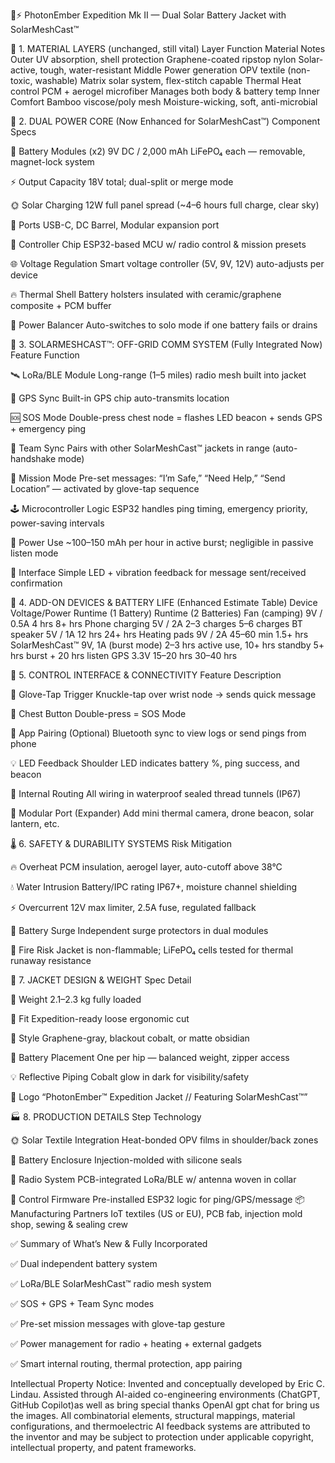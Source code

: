 🧥⚡ PhotonEmber Expedition Mk II — Dual Solar Battery Jacket with SolarMeshCast™


🧵 1. MATERIAL LAYERS (unchanged, still vital)
Layer	Function	Material	Notes
Outer	UV absorption, shell protection	Graphene-coated ripstop nylon	Solar-active, tough, water-resistant
Middle	Power generation	OPV textile (non-toxic, washable)	Matrix solar system, flex-stitch capable
Thermal	Heat control	PCM + aerogel microfiber	Manages both body & battery temp
Inner	Comfort	Bamboo viscose/poly mesh	Moisture-wicking, soft, anti-microbial


🔋 2. DUAL POWER CORE (Now Enhanced for SolarMeshCast™)
Component	Specs


🔋 Battery Modules (x2)	9V DC / 2,000 mAh LiFePO₄ each — removable, magnet-lock system


⚡ Output Capacity	18V total; dual-split or merge mode


🌞 Solar Charging	12W full panel spread (~4–6 hours full charge, clear sky)


🔌 Ports	USB-C, DC Barrel, Modular expansion port


🧠 Controller Chip	ESP32-based MCU w/ radio control & mission presets


🌐 Voltage Regulation	Smart voltage controller (5V, 9V, 12V) auto-adjusts per device


🔥 Thermal Shell	Battery holsters insulated with ceramic/graphene composite + PCM buffer


🔄 Power Balancer	Auto-switches to solo mode if one battery fails or drains


📡 3. SOLARMESHCAST™: OFF-GRID COMM SYSTEM (Fully Integrated Now)
Feature	Function


🛰️ LoRa/BLE Module	Long-range (1–5 miles) radio mesh built into jacket


🧭 GPS Sync	Built-in GPS chip auto-transmits location


🆘 SOS Mode	Double-press chest node = flashes LED beacon + sends GPS + emergency ping


🤝 Team Sync	Pairs with other SolarMeshCast™ jackets in range (auto-handshake mode)


🎯 Mission Mode	Pre-set messages: “I’m Safe,” “Need Help,” “Send Location” — activated by glove-tap sequence


🕹️ Microcontroller Logic	ESP32 handles ping timing, emergency priority, power-saving intervals


📶 Power Use	~100–150 mAh per hour in active burst; negligible in passive listen mode


💬 Interface	Simple LED + vibration feedback for message sent/received confirmation


🔌 4. ADD-ON DEVICES & BATTERY LIFE (Enhanced Estimate Table)
Device	Voltage/Power	Runtime (1 Battery)	Runtime (2 Batteries)
Fan (camping)	9V / 0.5A	4 hrs	8+ hrs
Phone charging	5V / 2A	2–3 charges	5–6 charges
BT speaker	5V / 1A	12 hrs	24+ hrs
Heating pads	9V / 2A	45–60 min	1.5+ hrs
SolarMeshCast™	9V, 1A (burst mode)	2–3 hrs active use, 10+ hrs standby	5+ hrs burst + 20 hrs listen
GPS	3.3V	15–20 hrs	30–40 hrs


🧠 5. CONTROL INTERFACE & CONNECTIVITY
Feature	Description


🧤 Glove-Tap Trigger	Knuckle-tap over wrist node → sends quick message


🫱 Chest Button	Double-press = SOS Mode


📲 App Pairing (Optional)	Bluetooth sync to view logs or send pings from phone


💡 LED Feedback	Shoulder LED indicates battery %, ping success, and beacon


🧵 Internal Routing	All wiring in waterproof sealed thread tunnels (IP67)


🧩 Modular Port (Expander)	Add mini thermal camera, drone beacon, solar lantern, etc.


🌡️ 6. SAFETY & DURABILITY SYSTEMS
Risk	Mitigation


🔥 Overheat	PCM insulation, aerogel layer, auto-cutoff above 38°C


💧 Water Intrusion	Battery/IPC rating IP67+, moisture channel shielding


⚡ Overcurrent	12V max limiter, 2.5A fuse, regulated fallback


🔋 Battery Surge	Independent surge protectors in dual modules


🧯 Fire Risk	Jacket is non-flammable; LiFePO₄ cells tested for thermal runaway resistance


🧥 7. JACKET DESIGN & WEIGHT
Spec	Detail


🎽 Weight	2.1–2.3 kg fully loaded


🧍 Fit	Expedition-ready loose ergonomic cut


🎨 Style	Graphene-gray, blackout cobalt, or matte obsidian


🔁 Battery Placement	One per hip — balanced weight, zipper access


💡 Reflective Piping	Cobalt glow in dark for visibility/safety


👕 Logo	“PhotonEmber™ Expedition Jacket // Featuring SolarMeshCast™”


🏭 8. PRODUCTION DETAILS
Step	Technology


🌞 Solar Textile Integration	Heat-bonded OPV films in shoulder/back zones


🔋 Battery Enclosure	Injection-molded with silicone seals


📡 Radio System	PCB-integrated LoRa/BLE w/ antenna woven in collar


🧠 Control Firmware	Pre-installed ESP32 logic for ping/GPS/message
📦 Manufacturing Partners	IoT textiles (US or EU), PCB fab, injection mold shop, sewing & sealing crew


✅ Summary of What’s New & Fully Incorporated


✅ Dual independent battery system


✅ LoRa/BLE SolarMeshCast™ radio mesh system


✅ SOS + GPS + Team Sync modes


✅ Pre-set mission messages with glove-tap gesture


✅ Power management for radio + heating + external gadgets


✅ Smart internal routing, thermal protection, app pairing

Intellectual Property Notice:
Invented and conceptually developed by Eric C. Lindau. Assisted through AI-aided co-engineering environments (ChatGPT, GitHub Copilot)as well as bring special thanks OpenAI gpt chat for bring us the images. All combinatorial elements, structural mappings, material configurations, and thermoelectric AI feedback systems are attributed to the inventor and may be subject to protection under applicable copyright, intellectual property, and patent frameworks.
